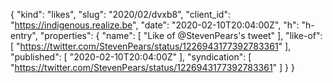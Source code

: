 {
  "kind": "likes",
  "slug": "2020/02/dvxb8",
  "client_id": "https://indigenous.realize.be",
  "date": "2020-02-10T20:04:00Z",
  "h": "h-entry",
  "properties": {
    "name": [
      "Like of @StevenPears's tweet"
    ],
    "like-of": [
      "https://twitter.com/StevenPears/status/1226943177392783361"
    ],
    "published": [
      "2020-02-10T20:04:00Z"
    ],
    "syndication": [
      "https://twitter.com/StevenPears/status/1226943177392783361"
    ]
  }
}
